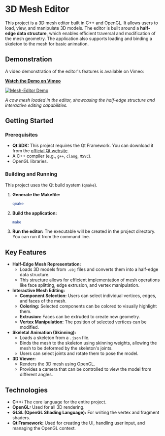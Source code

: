 # 3D Mesh Editor

This project is a 3D mesh editor built in C++ and OpenGL. It allows users to load, view, and manipulate 3D models. The editor is built around a **half-edge data structure**, which enables efficient traversal and modification of the mesh geometry. The application also supports loading and binding a skeleton to the mesh for basic animation.

## Demonstration

A video demonstration of the editor's features is available on Vimeo:

**[Watch the Demo on Vimeo](https://vimeo.com/1105288119)**

[![Mesh-Editor Demo](images/cow.png)](https://vimeo.com/1105288119)

*A cow mesh loaded in the editor, showcasing the half-edge structure and interactive editing capabilities.*

## Getting Started

### Prerequisites

*   **Qt SDK:** This project requires the Qt Framework. You can download it from the [official Qt website](https://www.qt.io/download).
*   A C++ compiler (e.g., `g++`, `clang`, `MSVC`).
*   OpenGL libraries.

### Building and Running

This project uses the Qt build system (`qmake`).

1.  **Generate the Makefile:**
    ```bash
    qmake
    ```
2.  **Build the application:**
    ```bash
    make
    ```
3.  **Run the editor:**
    The executable will be created in the project directory. You can run it from the command line.

## Key Features

*   **Half-Edge Mesh Representation:**
    *   Loads 3D models from `.obj` files and converts them into a half-edge data structure.
    *   This structure allows for efficient implementation of mesh operations like face splitting, edge extrusion, and vertex manipulation.
*   **Interactive Mesh Editing:**
    *   **Component Selection:** Users can select individual vertices, edges, and faces of the mesh.
    *   **Coloring:** Selected components can be colored to visually highlight them.
    *   **Extrusion:** Faces can be extruded to create new geometry.
    *   **Vertex Manipulation:** The position of selected vertices can be modified.
*   **Skeletal Animation (Skinning):**
    *   Loads a skeleton from a `.json` file.
    *   Binds the mesh to the skeleton using skinning weights, allowing the mesh to be deformed by the skeleton's joints.
    *   Users can select joints and rotate them to pose the model.
*   **3D Viewer:**
    *   Renders the 3D mesh using OpenGL.
    *   Provides a camera that can be controlled to view the model from different angles.

## Technologies

*   **C++:** The core language for the entire project.
*   **OpenGL:** Used for all 3D rendering.
*   **GLSL (OpenGL Shading Language):** For writing the vertex and fragment shaders.
*   **Qt Framework:** Used for creating the UI, handling user input, and managing the OpenGL context.

